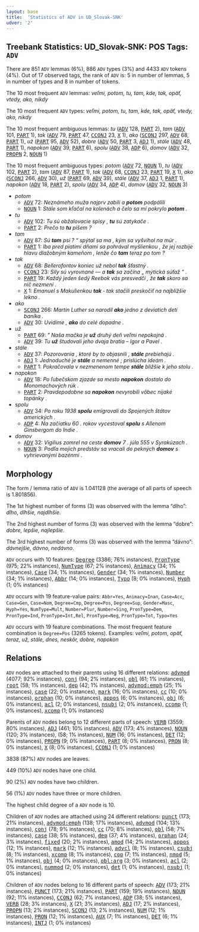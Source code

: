 ```yaml
---
layout: base
title:  'Statistics of ADV in UD_Slovak-SNK'
udver: '2'
---
```


## Treebank Statistics: UD_Slovak-SNK: POS Tags: `ADV`

There are 851 `ADV` lemmas (6%), 886 `ADV` types (3%) and 4433 `ADV` tokens (4%).
Out of 17 observed tags, the rank of `ADV` is: 5 in number of lemmas, 5 in number of types and 8 in number of tokens.

The 10 most frequent `ADV` lemmas: <em>veľmi, potom, tu, tam, kde, tak, opäť, vtedy, ako, nikdy</em>

The 10 most frequent `ADV` types:  <em>veľmi, potom, tu, tam, kde, tak, opäť, vtedy, ako, nikdy</em>

The 10 most frequent ambiguous lemmas: <em>tu</em> (<tt><a href="sk_snk-pos-ADV.html">ADV</a></tt> 128, <tt><a href="sk_snk-pos-PART.html">PART</a></tt> 2), <em>tam</em> (<tt><a href="sk_snk-pos-ADV.html">ADV</a></tt> 101, <tt><a href="sk_snk-pos-PART.html">PART</a></tt> 1), <em>tak</em> (<tt><a href="sk_snk-pos-ADV.html">ADV</a></tt> 79, <tt><a href="sk_snk-pos-PART.html">PART</a></tt> 47, <tt><a href="sk_snk-pos-CCONJ.html">CCONJ</a></tt> 23, <tt><a href="sk_snk-pos-X.html">X</a></tt> 1), <em>ako</em> (<tt><a href="sk_snk-pos-SCONJ.html">SCONJ</a></tt> 297, <tt><a href="sk_snk-pos-ADV.html">ADV</a></tt> 68, <tt><a href="sk_snk-pos-PART.html">PART</a></tt> 1), <em>už</em> (<tt><a href="sk_snk-pos-PART.html">PART</a></tt> 95, <tt><a href="sk_snk-pos-ADV.html">ADV</a></tt> 52), <em>dobre</em> (<tt><a href="sk_snk-pos-ADV.html">ADV</a></tt> 50, <tt><a href="sk_snk-pos-PART.html">PART</a></tt> 3, <tt><a href="sk_snk-pos-ADJ.html">ADJ</a></tt> 1), <em>stále</em> (<tt><a href="sk_snk-pos-ADV.html">ADV</a></tt> 48, <tt><a href="sk_snk-pos-PART.html">PART</a></tt> 1), <em>napokon</em> (<tt><a href="sk_snk-pos-ADV.html">ADV</a></tt> 39, <tt><a href="sk_snk-pos-PART.html">PART</a></tt> 6), <em>spolu</em> (<tt><a href="sk_snk-pos-ADV.html">ADV</a></tt> 38, <tt><a href="sk_snk-pos-ADP.html">ADP</a></tt> 6), <em>domov</em> (<tt><a href="sk_snk-pos-ADV.html">ADV</a></tt> 32, <tt><a href="sk_snk-pos-PROPN.html">PROPN</a></tt> 2, <tt><a href="sk_snk-pos-NOUN.html">NOUN</a></tt> 1)

The 10 most frequent ambiguous types:  <em>potom</em> (<tt><a href="sk_snk-pos-ADV.html">ADV</a></tt> 72, <tt><a href="sk_snk-pos-NOUN.html">NOUN</a></tt> 1), <em>tu</em> (<tt><a href="sk_snk-pos-ADV.html">ADV</a></tt> 102, <tt><a href="sk_snk-pos-PART.html">PART</a></tt> 2), <em>tam</em> (<tt><a href="sk_snk-pos-ADV.html">ADV</a></tt> 87, <tt><a href="sk_snk-pos-PART.html">PART</a></tt> 1), <em>tak</em> (<tt><a href="sk_snk-pos-ADV.html">ADV</a></tt> 68, <tt><a href="sk_snk-pos-CCONJ.html">CCONJ</a></tt> 23, <tt><a href="sk_snk-pos-PART.html">PART</a></tt> 19, <tt><a href="sk_snk-pos-X.html">X</a></tt> 1), <em>ako</em> (<tt><a href="sk_snk-pos-SCONJ.html">SCONJ</a></tt> 266, <tt><a href="sk_snk-pos-ADV.html">ADV</a></tt> 30), <em>už</em> (<tt><a href="sk_snk-pos-PART.html">PART</a></tt> 69, <tt><a href="sk_snk-pos-ADV.html">ADV</a></tt> 39), <em>stále</em> (<tt><a href="sk_snk-pos-ADV.html">ADV</a></tt> 37, <tt><a href="sk_snk-pos-ADJ.html">ADJ</a></tt> 1, <tt><a href="sk_snk-pos-PART.html">PART</a></tt> 1), <em>napokon</em> (<tt><a href="sk_snk-pos-ADV.html">ADV</a></tt> 18, <tt><a href="sk_snk-pos-PART.html">PART</a></tt> 2), <em>spolu</em> (<tt><a href="sk_snk-pos-ADV.html">ADV</a></tt> 34, <tt><a href="sk_snk-pos-ADP.html">ADP</a></tt> 4), <em>domov</em> (<tt><a href="sk_snk-pos-ADV.html">ADV</a></tt> 32, <tt><a href="sk_snk-pos-NOUN.html">NOUN</a></tt> 3)


* <em>potom</em>
  * <tt><a href="sk_snk-pos-ADV.html">ADV</a></tt> 72: <em>Neznámeho muža najprv zabili a <b>potom</b> podpálili</em>
  * <tt><a href="sk_snk-pos-NOUN.html">NOUN</a></tt> 1: <em>Stále som kľačal na kolenách a čelo sa mi pokrylo <b>potom</b> .</em>
* <em>tu</em>
  * <tt><a href="sk_snk-pos-ADV.html">ADV</a></tt> 102: <em>Tu sú obžalovacie spisy , <b>tu</b> sú zatykače .</em>
  * <tt><a href="sk_snk-pos-PART.html">PART</a></tt> 2: <em>Prečo to <b>tu</b> píšem ?</em>
* <em>tam</em>
  * <tt><a href="sk_snk-pos-ADV.html">ADV</a></tt> 87: <em>Sú <b>tam</b> psi ? “ spýtal sa ma , kým sa vyšvihol na múr .</em>
  * <tt><a href="sk_snk-pos-PART.html">PART</a></tt> 1: <em>Iba pred piatimi dňami sa pohrával myšlienkou , že jej rozbije hlavu dlažobným kameňom , lenže čo <b>tam</b> teraz po tom ?</em>
* <em>tak</em>
  * <tt><a href="sk_snk-pos-ADV.html">ADV</a></tt> 68: <em>Bellerofontov koniec už nebol <b>tak</b> šťastný .</em>
  * <tt><a href="sk_snk-pos-CCONJ.html">CCONJ</a></tt> 23: <em>Sily sú vyrovnané — a <b>tak</b> sa začína „ mýtická súťaž “ .</em>
  * <tt><a href="sk_snk-pos-PART.html">PART</a></tt> 19: <em>Každý jeden šedý Reebok vás presvedčí , že <b>tak</b> skoro sa nič nezmení .</em>
  * <tt><a href="sk_snk-pos-X.html">X</a></tt> 1: <em>Emanuel s Makulienkou <b>tak</b> ‐ tak stačili preskočiť na najbližšie lekno .</em>
* <em>ako</em>
  * <tt><a href="sk_snk-pos-SCONJ.html">SCONJ</a></tt> 266: <em>Martin Luther sa narodil <b>ako</b> jedno z deviatich detí baníka .</em>
  * <tt><a href="sk_snk-pos-ADV.html">ADV</a></tt> 30: <em>Uvidíme , <b>ako</b> do celé dopadne .</em>
* <em>už</em>
  * <tt><a href="sk_snk-pos-PART.html">PART</a></tt> 69: <em>" Naša mačka je <b>už</b> druhý deň veľmi nepokojná .</em>
  * <tt><a href="sk_snk-pos-ADV.html">ADV</a></tt> 39: <em>Tu <b>už</b> študovali jeho dvaja bratia – Igor a Pavel .</em>
* <em>stále</em>
  * <tt><a href="sk_snk-pos-ADV.html">ADV</a></tt> 37: <em>Pozorovania , ktoré by to objasnili , <b>stále</b> prebiehajú .</em>
  * <tt><a href="sk_snk-pos-ADJ.html">ADJ</a></tt> 1: <em>Jednoduché je <b>stále</b> a nemenné ; prislúcha ideám .</em>
  * <tt><a href="sk_snk-pos-PART.html">PART</a></tt> 1: <em>Pokračovala v nezmenenom tempe <b>stále</b> bližšie k jeho stolu .</em>
* <em>napokon</em>
  * <tt><a href="sk_snk-pos-ADV.html">ADV</a></tt> 18: <em>Po ľubečskom zjazde sa mesto <b>napokon</b> dostalo do Monomachových rúk .</em>
  * <tt><a href="sk_snk-pos-PART.html">PART</a></tt> 2: <em>Pravdepodobne sa <b>napokon</b> nevyrobili vôbec nijaké topánky .</em>
* <em>spolu</em>
  * <tt><a href="sk_snk-pos-ADV.html">ADV</a></tt> 34: <em>Po roku 1938 <b>spolu</b> emigrovali do Spojených štátov amerických .</em>
  * <tt><a href="sk_snk-pos-ADP.html">ADP</a></tt> 4: <em>Na začiatku 60 . rokov vycestoval <b>spolu</b> s Allenom Ginsbergom do Indie .</em>
* <em>domov</em>
  * <tt><a href="sk_snk-pos-ADV.html">ADV</a></tt> 32: <em>Vigilius zomrel na ceste <b>domov</b> 7 . júla 555 v Syrakúzach .</em>
  * <tt><a href="sk_snk-pos-NOUN.html">NOUN</a></tt> 3: <em>Podľa mojich predstáv sa vracali do pekných <b>domov</b> s vyhrievanými bazénmi .</em>

## Morphology

The form / lemma ratio of `ADV` is 1.041128 (the average of all parts of speech is 1.801856).

The 1st highest number of forms (3) was observed with the lemma “dlho”: <em>dlho, dlhšie, najdlhšie</em>.

The 2nd highest number of forms (3) was observed with the lemma “dobre”: <em>dobre, lepšie, najlepšie</em>.

The 3rd highest number of forms (3) was observed with the lemma “dávno”: <em>dávnejšie, dávno, nedávno</em>.

`ADV` occurs with 10 features: <tt><a href="sk_snk-feat-Degree.html">Degree</a></tt> (3386; 76% instances), <tt><a href="sk_snk-feat-PronType.html">PronType</a></tt> (975; 22% instances), <tt><a href="sk_snk-feat-NumType.html">NumType</a></tt> (67; 2% instances), <tt><a href="sk_snk-feat-Animacy.html">Animacy</a></tt> (34; 1% instances), <tt><a href="sk_snk-feat-Case.html">Case</a></tt> (34; 1% instances), <tt><a href="sk_snk-feat-Gender.html">Gender</a></tt> (34; 1% instances), <tt><a href="sk_snk-feat-Number.html">Number</a></tt> (34; 1% instances), <tt><a href="sk_snk-feat-Abbr.html">Abbr</a></tt> (14; 0% instances), <tt><a href="sk_snk-feat-Typo.html">Typo</a></tt> (8; 0% instances), <tt><a href="sk_snk-feat-Hyph.html">Hyph</a></tt> (1; 0% instances)

`ADV` occurs with 19 feature-value pairs: `Abbr=Yes`, `Animacy=Inan`, `Case=Acc`, `Case=Gen`, `Case=Nom`, `Degree=Cmp`, `Degree=Pos`, `Degree=Sup`, `Gender=Masc`, `Hyph=Yes`, `NumType=Mult`, `Number=Plur`, `Number=Sing`, `PronType=Dem`, `PronType=Ind`, `PronType=Int,Rel`, `PronType=Neg`, `PronType=Tot`, `Typo=Yes`

`ADV` occurs with 19 feature combinations.
The most frequent feature combination is `Degree=Pos` (3265 tokens).
Examples: <em>veľmi, potom, opäť, teraz, už, stále, dnes, neskôr, dobre, napokon</em>


## Relations

`ADV` nodes are attached to their parents using 16 different relations: <tt><a href="sk_snk-dep-advmod.html">advmod</a></tt> (4077; 92% instances), <tt><a href="sk_snk-dep-conj.html">conj</a></tt> (94; 2% instances), <tt><a href="sk_snk-dep-obl.html">obl</a></tt> (61; 1% instances), <tt><a href="sk_snk-dep-root.html">root</a></tt> (58; 1% instances), <tt><a href="sk_snk-dep-dep.html">dep</a></tt> (42; 1% instances), <tt><a href="sk_snk-dep-advmod-emph.html">advmod:emph</a></tt> (25; 1% instances), <tt><a href="sk_snk-dep-case.html">case</a></tt> (22; 0% instances), <tt><a href="sk_snk-dep-mark.html">mark</a></tt> (16; 0% instances), <tt><a href="sk_snk-dep-cc.html">cc</a></tt> (10; 0% instances), <tt><a href="sk_snk-dep-orphan.html">orphan</a></tt> (10; 0% instances), <tt><a href="sk_snk-dep-appos.html">appos</a></tt> (6; 0% instances), <tt><a href="sk_snk-dep-obj.html">obj</a></tt> (6; 0% instances), <tt><a href="sk_snk-dep-acl.html">acl</a></tt> (2; 0% instances), <tt><a href="sk_snk-dep-nsubj.html">nsubj</a></tt> (2; 0% instances), <tt><a href="sk_snk-dep-ccomp.html">ccomp</a></tt> (1; 0% instances), <tt><a href="sk_snk-dep-xcomp.html">xcomp</a></tt> (1; 0% instances)

Parents of `ADV` nodes belong to 12 different parts of speech: <tt><a href="sk_snk-pos-VERB.html">VERB</a></tt> (3559; 80% instances), <tt><a href="sk_snk-pos-ADJ.html">ADJ</a></tt> (461; 10% instances), <tt><a href="sk_snk-pos-ADV.html">ADV</a></tt> (173; 4% instances), <tt><a href="sk_snk-pos-NOUN.html">NOUN</a></tt> (120; 3% instances),  (58; 1% instances), <tt><a href="sk_snk-pos-NUM.html">NUM</a></tt> (16; 0% instances), <tt><a href="sk_snk-pos-DET.html">DET</a></tt> (12; 0% instances), <tt><a href="sk_snk-pos-PROPN.html">PROPN</a></tt> (9; 0% instances), <tt><a href="sk_snk-pos-PART.html">PART</a></tt> (8; 0% instances), <tt><a href="sk_snk-pos-PRON.html">PRON</a></tt> (8; 0% instances), <tt><a href="sk_snk-pos-X.html">X</a></tt> (8; 0% instances), <tt><a href="sk_snk-pos-CCONJ.html">CCONJ</a></tt> (1; 0% instances)

3838 (87%) `ADV` nodes are leaves.

449 (10%) `ADV` nodes have one child.

90 (2%) `ADV` nodes have two children.

56 (1%) `ADV` nodes have three or more children.

The highest child degree of a `ADV` node is 10.

Children of `ADV` nodes are attached using 24 different relations: <tt><a href="sk_snk-dep-punct.html">punct</a></tt> (173; 21% instances), <tt><a href="sk_snk-dep-advmod-emph.html">advmod:emph</a></tt> (138; 17% instances), <tt><a href="sk_snk-dep-advmod.html">advmod</a></tt> (104; 13% instances), <tt><a href="sk_snk-dep-conj.html">conj</a></tt> (78; 9% instances), <tt><a href="sk_snk-dep-cc.html">cc</a></tt> (70; 8% instances), <tt><a href="sk_snk-dep-obl.html">obl</a></tt> (58; 7% instances), <tt><a href="sk_snk-dep-case.html">case</a></tt> (38; 5% instances), <tt><a href="sk_snk-dep-dep.html">dep</a></tt> (37; 4% instances), <tt><a href="sk_snk-dep-orphan.html">orphan</a></tt> (24; 3% instances), <tt><a href="sk_snk-dep-fixed.html">fixed</a></tt> (20; 2% instances), <tt><a href="sk_snk-dep-amod.html">amod</a></tt> (14; 2% instances), <tt><a href="sk_snk-dep-appos.html">appos</a></tt> (12; 1% instances), <tt><a href="sk_snk-dep-mark.html">mark</a></tt> (12; 1% instances), <tt><a href="sk_snk-dep-advcl.html">advcl</a></tt> (8; 1% instances), <tt><a href="sk_snk-dep-csubj.html">csubj</a></tt> (8; 1% instances), <tt><a href="sk_snk-dep-xcomp.html">xcomp</a></tt> (8; 1% instances), <tt><a href="sk_snk-dep-cop.html">cop</a></tt> (7; 1% instances), <tt><a href="sk_snk-dep-nmod.html">nmod</a></tt> (5; 1% instances), <tt><a href="sk_snk-dep-obj.html">obj</a></tt> (4; 0% instances), <tt><a href="sk_snk-dep-obl-arg.html">obl:arg</a></tt> (3; 0% instances), <tt><a href="sk_snk-dep-acl.html">acl</a></tt> (2; 0% instances), <tt><a href="sk_snk-dep-nummod.html">nummod</a></tt> (2; 0% instances), <tt><a href="sk_snk-dep-det.html">det</a></tt> (1; 0% instances), <tt><a href="sk_snk-dep-nsubj.html">nsubj</a></tt> (1; 0% instances)

Children of `ADV` nodes belong to 16 different parts of speech: <tt><a href="sk_snk-pos-ADV.html">ADV</a></tt> (173; 21% instances), <tt><a href="sk_snk-pos-PUNCT.html">PUNCT</a></tt> (173; 21% instances), <tt><a href="sk_snk-pos-PART.html">PART</a></tt> (159; 19% instances), <tt><a href="sk_snk-pos-NOUN.html">NOUN</a></tt> (92; 11% instances), <tt><a href="sk_snk-pos-CCONJ.html">CCONJ</a></tt> (62; 7% instances), <tt><a href="sk_snk-pos-ADP.html">ADP</a></tt> (38; 5% instances), <tt><a href="sk_snk-pos-VERB.html">VERB</a></tt> (28; 3% instances), <tt><a href="sk_snk-pos-X.html">X</a></tt> (21; 3% instances), <tt><a href="sk_snk-pos-ADJ.html">ADJ</a></tt> (17; 2% instances), <tt><a href="sk_snk-pos-PROPN.html">PROPN</a></tt> (13; 2% instances), <tt><a href="sk_snk-pos-SCONJ.html">SCONJ</a></tt> (13; 2% instances), <tt><a href="sk_snk-pos-NUM.html">NUM</a></tt> (12; 1% instances), <tt><a href="sk_snk-pos-PRON.html">PRON</a></tt> (12; 1% instances), <tt><a href="sk_snk-pos-AUX.html">AUX</a></tt> (7; 1% instances), <tt><a href="sk_snk-pos-DET.html">DET</a></tt> (6; 1% instances), <tt><a href="sk_snk-pos-INTJ.html">INTJ</a></tt> (1; 0% instances)

